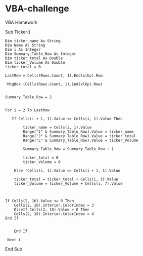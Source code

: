 # VBA-challenge
VBA Homework

Sub Ticker()

    Dim ticker_name As String
    Dim Name As String
    Dim i As Integer
    Dim Summary_Table_Row As Integer
    Dim ticker_total As Double
    Dim ticker_Volume As Double
    ticker_total = 0
    
    LastRow = Cells(Rows.Count, 1).End(xlUp).Row
    
    'MsgBox (Cells(Rows.Count, 1).End(xlUp).Row)

        
    Summary_Table_Row = 2
    

    For i = 2 To LastRow
    
       If Cells(i + 1, 1).Value <> Cells(i, 1).Value Then
        
            ticker_name = Cells(i, 1).Value
            Range("I" & Summary_Table_Row).Value = ticker_name
            Range("J" & Summary_Table_Row).Value = ticker_total
            Range("L" & Summary_Table_Row).Value = ticker_Volume
        
            Summary_Table_Row = Summary_Table_Row + 1
            
            ticker_total = 0
            ticker_Volume = 0
            
        Else 'Cells(i, 1).Value <> Cells(i + 1, 1).Value
        
        ticker_total = ticker_total + Cells(i, 3).Value
        ticker_Volume = ticker_Volume + Cells(i, 7).Value
        
        
        
    If Cells(2, 10).Value <= 0 Then
    	Cells(2, 10).Interior.ColorIndex = 3
    	ElseIf Cells(2, 10).Value > 0 Then
    	Cells(2, 10).Interior.ColorIndex = 4
    End If
        
        
        End If
 
     Next i
     
        

End Sub
